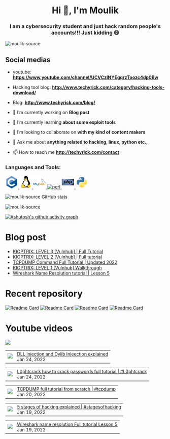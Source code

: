 <h1 align="center">Hi 👋, I'm Moulik</h1>
<h3 align="center">I am a cybersecurity student and just hack random people's accounts!!! Just kidding 😄</h3>

<p align="left"> <img src="https://komarev.com/ghpvc/?username=moulik-source&label=Profile%20views&color=0e75b6&style=flat" alt="moulik-source" /> </p> 

## Social medias
- youtube: **https://www.youtube.com/channel/UCVCzINYEgqrzToozc4dp0Bw**
- Hacking tool blog: **http://www.techyrick.com/category/hacking-tools-download/**
- Blog: **http://www.techyrick.com/blog/**

- 🔭 I’m currently working on **Blog post**

- 🌱 I’m currently learning **about some exploit tools**

- 👯 I’m looking to collaborate on **with my kind of content makers**

- 💬 Ask me about **anything related to hacking, linux, python etc.,**

- 📫 How to reach me **http://techyrick.com/contact**


<h3 align="left">Languages and Tools:</h3>
<p align="left"> <a href="https://www.cprogramming.com/" target="_blank"> <img src="https://raw.githubusercontent.com/devicons/devicon/master/icons/c/c-original.svg" alt="c" width="40" height="40"/> </a> <a href="https://www.linux.org/" target="_blank"> <img src="https://raw.githubusercontent.com/devicons/devicon/master/icons/linux/linux-original.svg" alt="linux" width="40" height="40"/> </a> <a href="https://www.mysql.com/" target="_blank"> <img src="https://raw.githubusercontent.com/devicons/devicon/master/icons/mysql/mysql-original-wordmark.svg" alt="mysql" width="40" height="40"/> </a> <a href="https://www.perl.org/" target="_blank"> <img src="https://api.iconify.design/logos-perl.svg" alt="perl" width="40" height="40"/> </a> <a href="https://www.php.net" target="_blank"> <img src="https://raw.githubusercontent.com/devicons/devicon/master/icons/php/php-original.svg" alt="php" width="40" height="40"/> </a> <a href="https://www.python.org" target="_blank"> <img src="https://raw.githubusercontent.com/devicons/devicon/master/icons/python/python-original.svg" alt="python" width="40" height="40"/> </a> </p>



![moulik-source GitHub stats](https://github-readme-stats.vercel.app/api?username=moulik-source&show_icons=true&theme=vision-friendly-dark)

<p><img align="center" src="https://github-readme-streak-stats.herokuapp.com/?user=moulik-source&theme=vision-friendly-dark" alt="moulik-source" /></p>

[![Ashutosh's github activity graph](https://activity-graph.herokuapp.com/graph?username=moulik-source&bg_color=000000&color=00ff33&line=1e00ff&point=ff0000&area=true&hide_border=true)](https://github.com/ashutosh00710/github-readme-activity-graph)

# Blog post
<!-- BLOG-POST-LIST:START -->
- [KIOPTRIX: LEVEL 3 [Vulnhub] | Full Tutorial](https://techyrick.com/kioptrix-level-3/)
- [KIOPTRIX: LEVEL 2 [Vulnhub] | Full tutorial](https://techyrick.com/kioptrix-level-2-full-tutorial/)
- [TCPDUMP Command Full Tutorial | Updated 2022](https://techyrick.com/tcpdump-command/)
- [KIOPTRIX: LEVEL 1 [Vulnhub] Walkthrough](https://techyrick.com/kioptrix-level-1-vulnhub-walkthrough/)
- [Wireshark Name Resolution tutorial | Lesson 5](https://techyrick.com/wireshark-name-resolution-tutorial/)
<!-- BLOG-POST-LIST:END -->

# Recent repository 

[![Readme Card](https://github-readme-stats.vercel.app/api/pin/?username=moulik-source&repo=ddos&theme=outrun)](https://github.com/moulik-source/ddos) 
[![Readme Card](https://github-readme-stats.vercel.app/api/pin/?username=moulik-source&repo=port-scan&theme=outrun)](https://github.com/moulik-source/port-scan)
[![Readme Card](https://github-readme-stats.vercel.app/api/pin/?username=moulik-source&repo=moulik-source&theme=outrun)](https://github.com/moulik-source/moulik-source)
[![Readme Card](https://github-readme-stats.vercel.app/api/pin/?username=moulik-source&repo=hashmo&theme=outrun)](https://github.com/moulik-source/hashmo)

# Youtube videos

[<img src="https://img.shields.io/badge/-Subscribe-red?style=for-the-badge&logo=youtube&logoColor=white"/>](https://www.youtube.com/channel/UCVCzINYEgqrzToozc4dp0Bw?sub_confirmation=1)

<!-- YOUTUBE:START --><table><tr><td><a href="https://www.youtube.com/watch?v=Y0XyAsSxmxc"><img width="140px" src="https://i.ytimg.com/vi/Y0XyAsSxmxc/mqdefault.jpg"></a></td>
<td><a href="https://www.youtube.com/watch?v=Y0XyAsSxmxc">DLL Injection and Dylib Injeection explained</a><br/>Jan 24, 2022</td></tr></table>
<table><tr><td><a href="https://www.youtube.com/watch?v=StuzA6-Z1qg"><img width="140px" src="https://i.ytimg.com/vi/StuzA6-Z1qg/mqdefault.jpg"></a></td>
<td><a href="https://www.youtube.com/watch?v=StuzA6-Z1qg">L0phtcrack how to crack passwords full tutorial | #L0phtcrack</a><br/>Jan 24, 2022</td></tr></table>
<table><tr><td><a href="https://www.youtube.com/watch?v=llT_cxSd0a8"><img width="140px" src="https://i.ytimg.com/vi/llT_cxSd0a8/mqdefault.jpg"></a></td>
<td><a href="https://www.youtube.com/watch?v=llT_cxSd0a8">TCPDUMP full tutorial from scratch | #tcpdump</a><br/>Jan 20, 2022</td></tr></table>
<table><tr><td><a href="https://www.youtube.com/watch?v=ewOCpcJ_HfY"><img width="140px" src="https://i.ytimg.com/vi/ewOCpcJ_HfY/mqdefault.jpg"></a></td>
<td><a href="https://www.youtube.com/watch?v=ewOCpcJ_HfY">5 stages of hacking explained | #stagesofhacking</a><br/>Jan 19, 2022</td></tr></table>
<table><tr><td><a href="https://www.youtube.com/watch?v=fpGS_2Tl9Rk"><img width="140px" src="https://i.ytimg.com/vi/fpGS_2Tl9Rk/mqdefault.jpg"></a></td>
<td><a href="https://www.youtube.com/watch?v=fpGS_2Tl9Rk">Wireshark name resolution Full tutorial Lesson 5</a><br/>Jan 19, 2022</td></tr></table>
<!-- YOUTUBE:END -->

